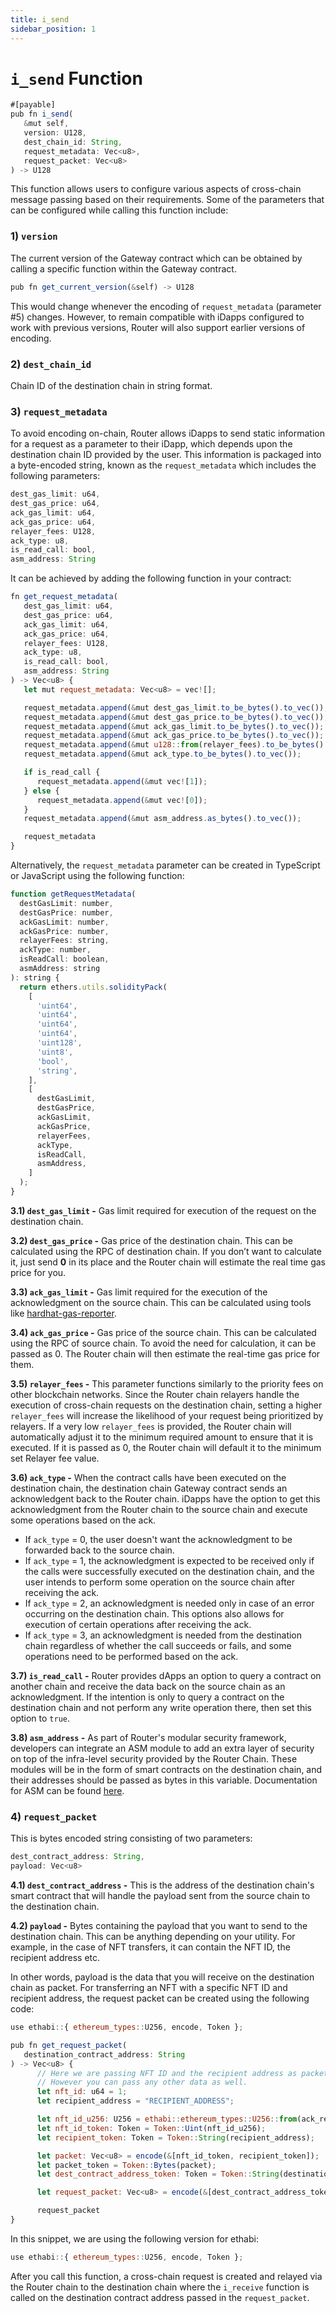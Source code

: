 ```yaml
---
title: i_send
sidebar_position: 1
---
```


# `i_send` Function

```javascript
#[payable]
pub fn i_send(
   &mut self,
   version: U128,
   dest_chain_id: String,
   request_metadata: Vec<u8>,
   request_packet: Vec<u8>
) -> U128
```





This function allows users to configure various aspects of cross-chain message passing based on their requirements. Some of the parameters that can be configured while calling this function include:

### 1) `version`

The current version of the Gateway contract which can be obtained by calling a specific function within the Gateway contract.

```javascript
pub fn get_current_version(&self) -> U128
```

This would change whenever the encoding of `request_metadata` (parameter #5) changes. However, to remain compatible with iDapps configured to work with previous versions, Router will also support earlier versions of encoding.

### 2) `dest_chain_id`

Chain ID of the destination chain in string format.

### 3) `request_metadata`

To avoid encoding on-chain, Router allows iDapps to send static information for a request as a parameter to their iDapp, which depends upon the destination chain ID provided by the user. This information is packaged into a byte-encoded string, known as the `request_metadata` which includes the following parameters:

```javascript
dest_gas_limit: u64,
dest_gas_price: u64,
ack_gas_limit: u64,
ack_gas_price: u64,
relayer_fees: U128,
ack_type: u8,
is_read_call: bool,
asm_address: String
```

It can be achieved by adding the following function in your contract:

```javascript
fn get_request_metadata(
   dest_gas_limit: u64,
   dest_gas_price: u64,
   ack_gas_limit: u64,
   ack_gas_price: u64,
   relayer_fees: U128,
   ack_type: u8,
   is_read_call: bool,
   asm_address: String
) -> Vec<u8> {
   let mut request_metadata: Vec<u8> = vec![];

   request_metadata.append(&mut dest_gas_limit.to_be_bytes().to_vec());
   request_metadata.append(&mut dest_gas_price.to_be_bytes().to_vec());
   request_metadata.append(&mut ack_gas_limit.to_be_bytes().to_vec());
   request_metadata.append(&mut ack_gas_price.to_be_bytes().to_vec());
   request_metadata.append(&mut u128::from(relayer_fees).to_be_bytes().to_vec());
   request_metadata.append(&mut ack_type.to_be_bytes().to_vec());

   if is_read_call {
      request_metadata.append(&mut vec![1]);
   } else {
      request_metadata.append(&mut vec![0]);
   }
   request_metadata.append(&mut asm_address.as_bytes().to_vec());

   request_metadata
}
```

Alternatively, the `request_metadata` parameter can be created in TypeScript or JavaScript using the following function:

```javascript
function getRequestMetadata(
  destGasLimit: number,
  destGasPrice: number,
  ackGasLimit: number,
  ackGasPrice: number,
  relayerFees: string,
  ackType: number,
  isReadCall: boolean,
  asmAddress: string
): string {
  return ethers.utils.solidityPack(
    [
      'uint64',
      'uint64',
      'uint64',
      'uint64',
      'uint128',
      'uint8',
      'bool',
      'string',
    ],
    [
      destGasLimit,
      destGasPrice,
      ackGasLimit,
      ackGasPrice,
      relayerFees,
      ackType,
      isReadCall,
      asmAddress,
    ]
  );
}
```

**3.1) `dest_gas_limit` -** Gas limit required for execution of the request on the destination chain.

**3.2) `dest_gas_price` -** Gas price of the destination chain. This can be calculated using the RPC of destination chain. If you don’t want to calculate it, just send **0** in its place and the Router chain will estimate the real time gas price for you.

**3.3) `ack_gas_limit` -** Gas limit required for the execution of the acknowledgment on the source chain. This can be calculated using tools like [hardhat-gas-reporter](https://www.npmjs.com/package/hardhat-gas-reporter).

**3.4) `ack_gas_price` -** Gas price of the source chain. This can be calculated using the RPC of source chain. To avoid the need for calculation, it can be passed as 0. The Router chain will then estimate the real-time gas price for them.

**3.5) `relayer_fees` -** This parameter functions similarly to the priority fees on other blockchain networks. Since the Router chain relayers handle the execution of cross-chain requests on the destination chain, setting a higher `relayer_fees` will increase the likelihood of your request being prioritized by relayers. If a very low `relayer_fees` is provided, the Router chain will automatically adjust it to the minimum required amount to ensure that it is executed. If it is passed as 0, the Router chain will default it to the minimum set Relayer fee value.

**3.6) `ack_type` -** When the contract calls have been executed on the destination chain, the destination chain Gateway contract sends an acknowledgent back to the Router chain. iDapps have the option to get this acknowledgment from the Router chain to the source chain and execute some operations based on the ack.
   - If `ack_type` = 0, the user doesn't want the acknowledgment to be forwarded back to the source chain.
   - If `ack_type` = 1, the acknowledgment is expected to be received only if the calls were successfully executed on the destination chain, and the user intends to perform some operation on the source chain after receiving the ack.
   - If `ack_type` = 2, an acknowledgment is needed only in case of an error occurring on the destination chain. This options also allows for execution of certain operations after receiving the ack.
   - If `ack_type` = 3, an acknowledgment is needed from the destination chain regardless of whether the call succeeds or fails, and some operations need to be performed based on the ack. 

**3.7) `is_read_call` -** Router provides dApps an option to query a contract on another chain and receive the data back on the source chain as an acknowledgment. If the intention is only to query a contract on the destination chain and not perform any write operation there, then set this option to `true`.

**3.8) `asm_address` -** As part of Router's modular security framework, developers can integrate an ASM module to add an extra layer of security on top of the infra-level security provided by the Router Chain. These modules will be in the form of smart contracts on the destination chain, and their addresses should be passed as bytes in this variable. Documentation for ASM can be found [here](../../key-concepts/additional-security-modules).

### 4) `request_packet`

This is bytes encoded string consisting of two parameters:

```javascript
dest_contract_address: String,
payload: Vec<u8>
```

**4.1) `dest_contract_address` -** This is the address of the destination chain's smart contract that will handle the payload sent from the source chain to the destination chain.

**4.2) `payload` -** Bytes containing the payload that you want to send to the destination chain. This can be anything depending on your utility. For example, in the case of NFT transfers, it can contain the NFT ID, the recipient address etc. 


In other words, payload is the data that you will receive on the destination chain as packet. For transferring an NFT with a specific NFT ID and recipient address, the request packet can be created using the following code:

   ```javascript
   use ethabi::{ ethereum_types::U256, encode, Token };

   pub fn get_request_packet(
      destination_contract_address: String
   ) -> Vec<u8> {
         // Here we are passing NFT ID and the recipient address as packet.
         // However you can pass any other data as well.
         let nft_id: u64 = 1;
         let recipient_address = "RECIPIENT_ADDRESS";

         let nft_id_u256: U256 = ethabi::ethereum_types::U256::from(ack_request_identifier);
         let nft_id_token: Token = Token::Uint(nft_id_u256);
         let recipient_token: Token = Token::String(recipient_address);

         let packet: Vec<u8> = encode(&[nft_id_token, recipient_token]);
         let packet_token = Token::Bytes(packet);
         let dest_contract_address_token: Token = Token::String(destination_contract_address);

         let request_packet: Vec<u8> = encode(&[dest_contract_address_token, packet_token]);

         request_packet
   }
   ```

   In this snippet, we are using the following version for ethabi:

   ```javascript
   use ethabi::{ ethereum_types::U256, encode, Token };
   ```

After you call this function, a cross-chain request is created and relayed via the Router chain to the destination chain where the `i_receive` function is called on the destination contract address passed in the `request_packet`.
